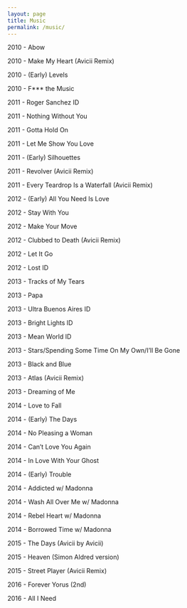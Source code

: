 ```yaml
---
layout: page
title: Music
permalink: /music/
---
```


2010 - Abow <amp-youtube data-videoid="k70xgKiOFLU" layout="responsive" width="480" height="270"></amp-youtube>

2010 - Make My Heart (Avicii Remix) <amp-youtube data-videoid="LiMn-3hCNGM" layout="responsive" width="480" height="270"></amp-youtube>

2010 - (Early) Levels <amp-youtube data-videoid="PD_S701suUQ" layout="responsive" width="480" height="270"></amp-youtube>

2010 - F*** the Music <amp-youtube data-videoid="6BNvw12cZUw" layout="responsive" width="480" height="270"></amp-youtube>

2011 - Roger Sanchez ID <amp-youtube data-videoid="YWfIxo-Q0XQ" layout="responsive" width="480" height="270"></amp-youtube>

2011 - Nothing Without You <amp-youtube data-videoid="9d2Dc5CHY7U" layout="responsive" width="480" height="270"></amp-youtube>

2011 - Gotta Hold On <amp-youtube data-videoid="dReyE9-aDhg" layout="responsive" width="480" height="270"></amp-youtube>

2011 - Let Me Show You Love <amp-youtube data-videoid="OYDwqHVgEwU" layout="responsive" width="480" height="270"></amp-youtube>

2011 - (Early) Silhouettes <amp-youtube data-videoid="uKLlqfHOSNs" layout="responsive" width="480" height="270"></amp-youtube>

2011 - Revolver (Avicii Remix) <amp-youtube data-videoid="d1Nu4b49f_M" layout="responsive" width="480" height="270"></amp-youtube>

2011 - Every Teardrop Is a Waterfall (Avicii Remix) <amp-youtube data-videoid="tuTUC63kjDY" layout="responsive" width="480" height="270"></amp-youtube>


2012 - (Early) All You Need Is Love <amp-youtube data-videoid="q_jX0DVFz_M" layout="responsive" width="480" height="270"></amp-youtube>

2012 - Stay With You <amp-youtube data-videoid="QyWBb2SKeHs" layout="responsive" width="480" height="270"></amp-youtube>

2012 - Make Your Move <amp-youtube data-videoid="93lRrxfNtDk" layout="responsive" width="480" height="270"></amp-youtube>

2012 - Clubbed to Death (Avicii Remix) <amp-youtube data-videoid="ogpu82pmIv8" layout="responsive" width="480" height="270"></amp-youtube>

2012 - Let It Go <amp-youtube data-videoid="UPP83hjbVP4" layout="responsive" width="480" height="270"></amp-youtube>

2012 - Lost ID <amp-youtube data-videoid="tFpDA2D3C7A" layout="responsive" width="480" height="270"></amp-youtube>

2013 - Tracks of My Tears <amp-youtube data-videoid="8CuSNHieQxM" layout="responsive" width="480" height="270"></amp-youtube>

2013 - Papa <amp-youtube data-videoid="9W9tUf9rUdI" layout="responsive" width="480" height="270"></amp-youtube>

2013 - Ultra Buenos Aires ID <amp-youtube data-videoid="gOHQ8BGMo0s" layout="responsive" width="480" height="270"></amp-youtube>

2013 - Bright Lights ID <amp-youtube data-videoid="jKxTWvDNmRM" layout="responsive" width="480" height="270"></amp-youtube>

2013 - Mean World ID <amp-youtube data-videoid="SMyxPbJtt-Y" layout="responsive" width="480" height="270"></amp-youtube>

2013 - Stars/Spending Some Time On My Own/I’ll Be Gone <amp-youtube data-videoid="Hueby7YPZ0M" layout="responsive" width="480" height="270"></amp-youtube>

2013 - Black and Blue <amp-youtube data-videoid="HQOJRclX7Tc" layout="responsive" width="480" height="270"></amp-youtube>

2013 - Atlas (Avicii Remix) <amp-youtube data-videoid="A1JWDKm5lb0" layout="responsive" width="480" height="270"></amp-youtube>

2013 - Dreaming of Me <amp-youtube data-videoid="_Is2jAhPocI" layout="responsive" width="480" height="270"></amp-youtube>

2014 - Love to Fall <amp-youtube data-videoid="g3S0I4ZYpzY" layout="responsive" width="480" height="270"></amp-youtube>

2014 - (Early) The Days <amp-youtube data-videoid="otPO1jG9x-s" layout="responsive" width="480" height="270"></amp-youtube>

2014 - No Pleasing a Woman <amp-youtube data-videoid="iLwNypdiwyc" layout="responsive" width="480" height="270"></amp-youtube>

2014 - Can’t Love You Again <amp-youtube data-videoid="eYCU23HehVs" layout="responsive" width="480" height="270"></amp-youtube>

2014 - In Love With Your Ghost <amp-youtube data-videoid="2ctLUJcobow" layout="responsive" width="480" height="270"></amp-youtube>

2014 - (Early) Trouble <amp-youtube data-videoid="jDRx9ECOhsc" layout="responsive" width="480" height="270"></amp-youtube>

2014 - Addicted w/ Madonna <amp-youtube data-videoid="coSSdlLpD4c" layout="responsive" width="480" height="270"></amp-youtube>

2014 - Wash All Over Me w/ Madonna <amp-youtube data-videoid="cHR-uxU-XnU" layout="responsive" width="480" height="270"></amp-youtube>

2014 - Rebel Heart w/ Madonna <amp-youtube data-videoid="3funozpON6I" layout="responsive" width="480" height="270"></amp-youtube>

2014 - Borrowed Time w/ Madonna <amp-youtube data-videoid="TWcvwKojT9M" layout="responsive" width="480" height="270"></amp-youtube>

2015 - The Days (Avicii by Avicii) <amp-youtube data-videoid="4iquFm0j5vw" layout="responsive" width="480" height="270"></amp-youtube>


2015 - Heaven (Simon Aldred version) <amp-youtube data-videoid="2E6CE4500VQ" layout="responsive" width="480" height="270"></amp-youtube>

2015 - Street Player (Avicii Remix) <amp-youtube data-videoid="Yrim0al5yIU" layout="responsive" width="480" height="270"></amp-youtube>

2016 - Forever Yorus (2nd) <amp-youtube data-videoid="yiN8Qnr5CI4" layout="responsive" width="480" height="270"></amp-youtube>

2016 - All I Need <amp-youtube data-videoid="vux6JblfRs4" layout="responsive" width="480" height="270"></amp-youtube>

